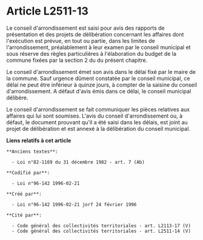 # Article L2511-13

Le conseil d'arrondissement est saisi pour avis des rapports de présentation et des projets de délibération concernant les
affaires dont l'exécution est prévue, en tout ou partie, dans les limites de l'arrondissement, préalablement à leur examen
par le conseil municipal et sous réserve des règles particulières à l'élaboration du budget de la commune fixées par la
section 2 du du présent chapitre.

Le conseil d'arrondissement émet son avis dans le délai fixé par le maire de la commune. Sauf urgence dûment constatée par le
conseil municipal, ce délai ne peut être inférieur à quinze jours, à compter de la saisine du conseil d'arrondissement. A
défaut d'avis émis dans ce délai, le conseil municipal délibère.

Le conseil d'arrondissement se fait communiquer les pièces relatives aux affaires qui lui sont soumises. L'avis du conseil
d'arrondissement ou, à défaut, le document prouvant qu'il a été saisi dans les délais, est joint au projet de délibération et
est annexé à la délibération du conseil municipal.

**Liens relatifs à cet article**

	**Anciens textes**:

	  - Loi n°82-1169 du 31 décembre 1982 - art. 7 (Ab)

	**Codifié par**:

	  - Loi n°96-142 1996-02-21

	**Créé par**:

	  - Loi n°96-142 1996-02-21 jorf 24 février 1996

	**Cité par**:

	  - Code général des collectivités territoriales - art. L2113-17 (V)
	  - Code général des collectivités territoriales - art. L2511-14 (V)

